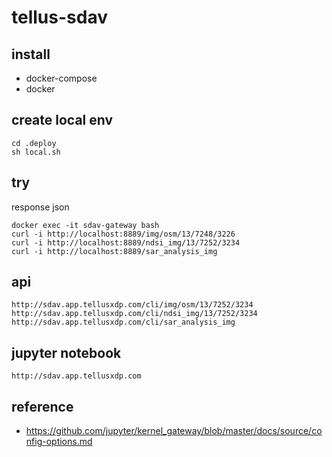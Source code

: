 # tellus-sdav

## install
- docker-compose
- docker

## create local env
```
cd .deploy
sh local.sh
```

## try
response json
```
docker exec -it sdav-gateway bash
curl -i http://localhost:8889/img/osm/13/7248/3226
curl -i http://localhost:8889/ndsi_img/13/7252/3234
curl -i http://localhost:8889/sar_analysis_img
```

## api
```
http://sdav.app.tellusxdp.com/cli/img/osm/13/7252/3234
http://sdav.app.tellusxdp.com/cli/ndsi_img/13/7252/3234
http://sdav.app.tellusxdp.com/cli/sar_analysis_img
```

## jupyter notebook
```
http://sdav.app.tellusxdp.com
```

## reference
- https://github.com/jupyter/kernel_gateway/blob/master/docs/source/config-options.md
